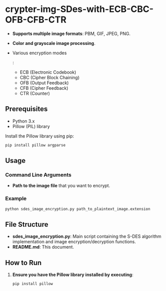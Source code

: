 # crypter-img-SDes-with-ECB-CBC-OFB-CFB-CTR

- **Supports multiple image formats**: PBM, GIF, JPEG, PNG.

- **Color and grayscale image processing**.

- Various encryption modes

  :

  - ECB (Electronic Codebook)
  - CBC (Cipher Block Chaining)
  - OFB (Output Feedback)
  - CFB (Cipher Feedback)
  - CTR (Counter)

## Prerequisites

- Python 3.x
- Pillow (PIL) library

Install the Pillow library using pip:



```bash
pip install pillow argparse

```

## Usage

### Command Line Arguments

- **Path to the image file** that you want to encrypt.

### Example



```bash
python sdes_image_encryption.py path_to_plaintext_image.extension
```

## File Structure

- **sdes_image_encryption.py**: Main script containing the S-DES algorithm implementation and image encryption/decryption functions.
- **README.md**: This document.

## How to Run

1. **Ensure you have the Pillow library installed by executing**:

   

   ```bash
   pip install pillow
   ```
